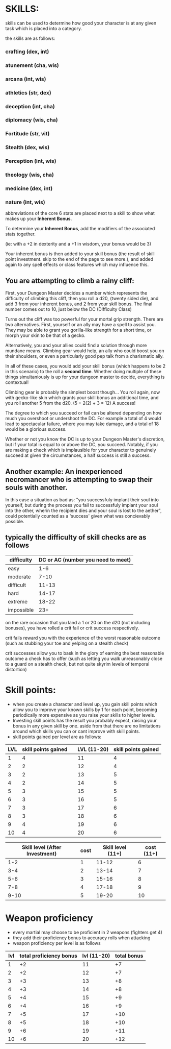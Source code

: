 # SKILLS:

skills can be used to determine how good your character is at any given task which is placed into a category.

the skills are as follows:

### crafting (dex, int)

### atunement (cha, wis)

### arcana (int, wis)

### athletics (str, dex)

### deception (int, cha)

### diplomacy (wis, cha)

### Fortitude (str, vit)

### Stealth (dex, wis)

### Perception (int, wis)

### theology (wis, cha)

### medicine (dex, int)

### nature (int, wis)

abbreviations of the core 6 stats are placed next to a skill to show what makes up your **Inherent Bonus**. 

To determine your **Inherent Bonus**, add the modifiers of the associated stats together. 

(ie: with a +2 in dexterity and a +1 in wisdom, your bonus would be 3)

Your inherent bonus is then added to your skill bonus (the result of skill point investment. skip to the end of the page to see more.), and added again to any spell effects or class features which may influence this. 

## You are attempting to climb a rainy cliff: 
First, your Dungeon Master decides a number which represents the difficulty of climbing this cliff, then you roll a d20, (twenty sided die), and add 3 from your inherent bonus, and 2 from your skill bonus. The final number comes out to 10, just below the DC (Difficulty Class) 

Turns out the cliff was too powerful for your mortal grip strength. There are two alternatives. First, yourself or an ally may have a spell to assist you. They may be able to grant you gorilla-like strength for a short time, or morph your skin to be that of a gecko. 

Alternatively, you and your allies could find a solution through more mundane means. Climbing gear would help, an ally who could boost you on their shoulders, or even a particularly good pep talk from a charismatic ally.

In all of these cases, you would add your skill bonus (which happens to be 2 in this scenario) to the roll a **second time**. Whether doing multiple of these things simultaniously is up for your dungeon master to decide, everything is contextual!

Climbing gear is probably the simplest boost though... 
You roll again, now with gecko-like skin which grants your skill bonus an additional time, and you roll another 5 from the d20. (5 + 2(2) + 3 = 12) A success! 

The degree to which you succeed or fail can be altered depending on how much you overshoot or undershoot the DC. For example a total of 4 would lead to spectacular failure, where you may take damage, and a total of 18 would be a glorious success. 

Whether or not you know the DC is up to your Dungeon Master's discretion, but if your total is equal to or above the DC, you succeed. Notably, if you are making a check which is implausible for your character to genuinely succeed at given the circumstances, a half success is still a success. 

## Another example: An inexperienced necromancer who is attempting to swap their souls with another. 

In this case a situation as bad as: "you successfuly implant their soul into yourself, but during the process you fail to successfuly implant your soul into the other, wherin the recipient dies and your soul is lost to the aether", could potentially counted as a 'success' given what was concievably possible.

## typically the difficulty of skill checks are as follows 

| difficulty | DC or AC (number you need to meet) | 
| --- | --- |
| easy | 1-6 |
| moderate | 7-10 |
| difficult | 11-13 |
| hard | 14-17 |
| extreme | 18-22 |
| impossible | 23+ |

on the rare occasion that you land a 1 or 20 on the d20 (not including bonuses), you have rolled a crit fail or crit success respectively.

crit fails reward you with the experience of the worst reasonable outcome (such as stubbing your toe and yelping on a stealth check) 

crit successes allow you to bask in the glory of earning the best reasonable outcome a check has to offer (such as letting you walk unreasonably close to a guard on a stealth check, but not quite skyrim levels of temporal distortion)

# Skill points:

- when you create a character and level up, you gain skill points which allow you to improve your known skills by 1 for each point, becoming periodically more expensive as you raise your skills to higher levels.
- Investing skill points has the result you probably expect, raising your bonus in any given skill by one. aside from that there are no limitations around which skills you can or cant improve with skill points.
- skill points gained per level are as follows:

| LVL | skill points gained |  |LVL (11-20) | skill points gained |
| --- | --- | --- | --- | --- |
| 1 | 4 | | 11 | 4
| 2 | 2 | | 12 | 4
| 3 | 2 | | 13 | 5
| 4 | 2 | | 14 | 5
| 5 | 3 | | 15 | 5
| 6 | 3 | | 16 | 5
| 7 | 3 | | 17 | 6
| 8 | 3 | | 18 | 6
| 9 | 4 | | 19 | 6 
| 10 | 4 | | 20 | 6

| Skill level (After Investment) | cost | Skill level (11+) | cost (11+) |
|---|---|---|---|
| 1-2 | 1 | 11-12 | 6 |
| 3-4 | 2 | 13-14 | 7 |
| 5-6 | 3 | 15-16 | 8 | 
| 7-8 | 4 | 17-18 | 9 |
| 9-10| 5 | 19-20 | 10 |
# Weapon proficiency

- every martial may choose to be proficient in 2 weapons (fighters get 4)
- they add their proficiency bonus to accuracy rolls when attacking
- weapon proficiency per level is as follows

| lvl | total proficiency bonus | lvl (11-20) | total bonus |
| -- | -- | -- | -- |
| 1 | +2 | 11 | +7 |
| 2 | +2 | 12 | +7 |
| 3 | +3 | 13 | +8 |
| 4 | +3 | 14 | +8 |
| 5 | +4 | 15 | +9 |
| 6 | +4 | 16 | +9 |
| 7 | +5 | 17 | +10 |
| 8 | +5 | 18 | +10 |
| 9 | +6 | 19 | +11 |
| 10 | +6 | 20 | +12 |


